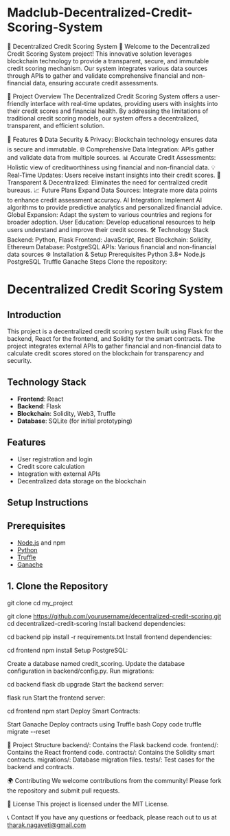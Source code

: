 # Madclub-Decentralized-Credit-Scoring-System
🌟 Decentralized Credit Scoring System 🌟
Welcome to the Decentralized Credit Scoring System project! This innovative solution leverages blockchain technology to provide a transparent, secure, and immutable credit scoring mechanism. Our system integrates various data sources through APIs to gather and validate comprehensive financial and non-financial data, ensuring accurate credit assessments.

🚀 Project Overview
The Decentralized Credit Scoring System offers a user-friendly interface with real-time updates, providing users with insights into their credit scores and financial health. By addressing the limitations of traditional credit scoring models, our system offers a decentralized, transparent, and efficient solution.

📝 Features
🔒 Data Security & Privacy: Blockchain technology ensures data is secure and immutable.
🌐 Comprehensive Data Integration: APIs gather and validate data from multiple sources.
📊 Accurate Credit Assessments: Holistic view of creditworthiness using financial and non-financial data.
💡 Real-Time Updates: Users receive instant insights into their credit scores.
🔗 Transparent & Decentralized: Eliminates the need for centralized credit bureaus.
📈 Future Plans
Expand Data Sources: Integrate more data points to enhance credit assessment accuracy.
AI Integration: Implement AI algorithms to provide predictive analytics and personalized financial advice.
Global Expansion: Adapt the system to various countries and regions for broader adoption.
User Education: Develop educational resources to help users understand and improve their credit scores.
🛠️ Technology Stack
Backend: Python, Flask
Frontend: JavaScript, React
Blockchain: Solidity, Ethereum
Database: PostgreSQL
APIs: Various financial and non-financial data sources
⚙️ Installation & Setup
Prerequisites
Python 3.8+
Node.js
PostgreSQL
Truffle
Ganache
Steps
Clone the repository:

# Decentralized Credit Scoring System

## Introduction
This project is a decentralized credit scoring system built using Flask for the backend, React for the frontend, and Solidity for the smart contracts. The project integrates external APIs to gather financial and non-financial data to calculate credit scores stored on the blockchain for transparency and security.

## Technology Stack
- **Frontend**: React
- **Backend**: Flask
- **Blockchain**: Solidity, Web3, Truffle
- **Database**: SQLite (for initial prototyping)

## Features
- User registration and login
- Credit score calculation
- Integration with external APIs
- Decentralized data storage on the blockchain

## Setup Instructions

## Prerequisites
- [Node.js](https://nodejs.org/) and npm
- [Python](https://www.python.org/)
- [Truffle](https://www.trufflesuite.com/truffle)
- [Ganache](https://www.trufflesuite.com/ganache)

## 1. Clone the Repository

git clone <repository-url>
cd my_project

git clone https://github.com/yourusername/decentralized-credit-scoring.git
cd decentralized-credit-scoring
Install backend dependencies:


cd backend
pip install -r requirements.txt
Install frontend dependencies:


cd frontend
npm install
Setup PostgreSQL:

Create a database named credit_scoring.
Update the database configuration in backend/config.py.
Run migrations:

cd backend
flask db upgrade
Start the backend server:

flask run
Start the frontend server:

cd frontend
npm start
Deploy Smart Contracts:

Start Ganache
Deploy contracts using Truffle
bash
Copy code
truffle migrate --reset

📂 Project Structure
backend/: Contains the Flask backend code.
frontend/: Contains the React frontend code.
contracts/: Contains the Solidity smart contracts.
migrations/: Database migration files.
tests/: Test cases for the backend and contracts.

🌍 Contributing
We welcome contributions from the community! Please fork the repository and submit pull requests.

📝 License
This project is licensed under the MIT License.

📞 Contact
If you have any questions or feedback, please reach out to us at tharak.nagaveti@gmail.com


